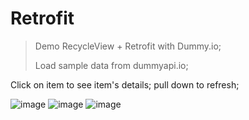 # Retrofit
> Demo RecycleView + Retrofit with Dummy.io; 
> 
> Load sample data from dummyapi.io; 
> 
Click on item to see item's details; 
pull down to refresh;

![image](https://user-images.githubusercontent.com/74634220/145663206-f7d3da6e-55d9-479e-8b65-fd960bdb1fa5.png)
![image](https://user-images.githubusercontent.com/74634220/145663215-f67f26e8-ef29-459d-b420-cb3d3135cf18.png)
![image](https://user-images.githubusercontent.com/74634220/145663219-01495348-4157-41db-9d98-d6a1cf96cbbe.png)
